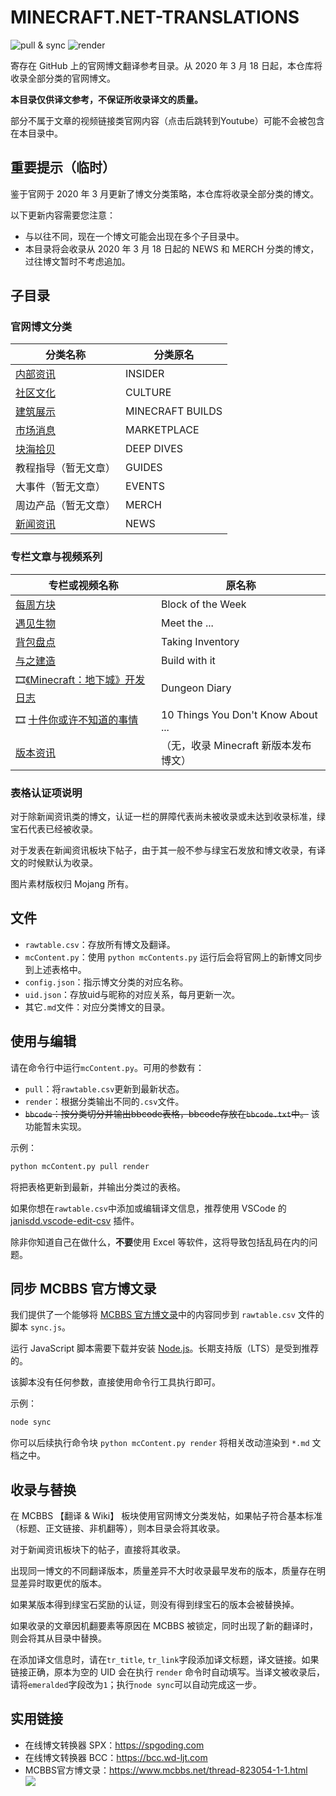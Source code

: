 # MINECRAFT.NET-TRANSLATIONS

![pull & sync](https://github.com/RicoloveFeng/minecraft.net-translations/workflows/Pull%20%26%20Sync/badge.svg)
![render](https://github.com/RicoloveFeng/minecraft.net-translations/workflows/Render/badge.svg)

寄存在 GitHub 上的官网博文翻译参考目录。从 2020 年 3 月 18 日起，本仓库将收录全部分类的官网博文。

**本目录仅供译文参考，不保证所收录译文的质量。**

部分不属于文章的视频链接类官网内容（点击后跳转到Youtube）可能不会被包含在本目录中。



## 重要提示（临时）

鉴于官网于 2020 年 3 月更新了博文分类策略，本仓库将收录全部分类的博文。

以下更新内容需要您注意：

* 与以往不同，现在一个博文可能会出现在多个子目录中。
* 本目录将会收录从 2020 年 3 月 18 日起的 NEWS 和 MERCH 分类的博文，过往博文暂时不考虑追加。



## 子目录

### 官网博文分类

|  分类名称 | 分类原名  |
| ---- | ---- |
| [内部资讯](https://github.com/RicoloveFeng/minecraft.net-translations/blob/master/%E5%86%85%E9%83%A8%E8%B5%84%E8%AE%AF.md) | INSIDER |
| [社区文化](https://github.com/RicoloveFeng/minecraft.net-translations/blob/master/%E7%A4%BE%E5%8C%BA%E6%96%87%E5%8C%96.md) | CULTURE |
| [建筑展示](https://github.com/RicoloveFeng/minecraft.net-translations/blob/master/%E5%BB%BA%E7%AD%91%E5%B1%95%E7%A4%BA.md) | MINECRAFT BUILDS |
| [市场消息](https://github.com/RicoloveFeng/minecraft.net-translations/blob/master/%E5%B8%82%E5%9C%BA%E6%B6%88%E6%81%AF.md) | MARKETPLACE |
| [块海拾贝](https://github.com/RicoloveFeng/minecraft.net-translations/blob/master/%E5%9D%97%E6%B5%B7%E6%8B%BE%E8%B4%9D.md) | DEEP DIVES |
| 教程指导（暂无文章） | GUIDES |
| 大事件（暂无文章） | EVENTS |
| 周边产品（暂无文章） | MERCH |
| [新闻资讯](https://github.com/RicoloveFeng/minecraft.net-translations/blob/master/%E6%96%B0%E9%97%BB%E8%B5%84%E8%AE%AF.md) | NEWS |



### 专栏文章与视频系列

| 专栏或视频名称                 | 原名称                                |
| ------------------------------ | ------------------------------------- |
| [每周方块](https://github.com/RicoloveFeng/minecraft.net-translations/blob/master/%E6%AF%8F%E5%91%A8%E6%96%B9%E5%9D%97.md)                       | Block of the Week                     |
| [遇见生物](https://github.com/RicoloveFeng/minecraft.net-translations/blob/master/%E9%81%87%E8%A7%81%E7%94%9F%E7%89%A9.md)                       | Meet the ...                          |
| [背包盘点](https://github.com/RicoloveFeng/minecraft.net-translations/blob/master/%E8%83%8C%E5%8C%85%E7%9B%98%E7%82%B9.md)                       | Taking Inventory                      |
| [与之建造](https://github.com/RicoloveFeng/minecraft.net-translations/blob/master/%E4%B8%8E%E4%B9%8B%E5%BB%BA%E9%80%A0.md) | Build with it                         |
| :film_strip:[《Minecraft：地下城》开发日志](https://github.com/RicoloveFeng/minecraft.net-translations/blob/master/%E5%9C%B0%E4%B8%8B%E5%9F%8E%E6%97%A5%E5%BF%97.md) | Dungeon Diary                         |
| :film_strip: [十件你或许不知道的事情](https://github.com/RicoloveFeng/minecraft.net-translations/blob/master/%E5%8D%81%E6%88%96%E4%B8%8D%E7%9F%A5.md)        | 10 Things You Don't Know About ...    |
| [版本资讯](https://github.com/RicoloveFeng/minecraft.net-translations/blob/master/%E7%89%88%E6%9C%AC%E8%B5%84%E8%AE%AF.md)                       | （无，收录 Minecraft 新版本发布博文） |



### 表格认证项说明

对于除新闻资讯类的博文，认证一栏的屏障代表尚未被收录或未达到收录标准，绿宝石代表已经被收录。

对于发表在新闻资讯板块下帖子，由于其一般不参与绿宝石发放和博文收录，有译文的时候默认为收录。

图片素材版权归 Mojang 所有。



## 文件

* `rawtable.csv`：存放所有博文及翻译。
* `mcContent.py`：使用 `python mcContents.py` 运行后会将官网上的新博文同步到上述表格中。
* `config.json`：指示博文分类的对应名称。
* `uid.json`：存放uid与昵称的对应关系，每月更新一次。
* 其它`.md`文件：对应分类博文的目录。



## 使用与编辑

请在命令行中运行`mcContent.py`。可用的参数有：

* `pull`：将`rawtable.csv`更新到最新状态。
* `render`：根据分类输出不同的`.csv`文件。
* <s>`bbcode`：按分类切分并输出bbcode表格，bbcode存放在`bbcode.txt`中。</s> 该功能暂未实现。

示例：

```python
python mcContent.py pull render
```

将把表格更新到最新，并输出分类过的表格。



如果你想在`rawtable.csv`中添加或编辑译文信息，推荐使用 VSCode 的 [janisdd.vscode-edit-csv](http://marketplace.visualstudio.com/items?itemName=janisdd.vscode-edit-csv) 插件。

除非你知道自己在做什么，**不要**使用 Excel 等软件，这将导致包括乱码在内的问题。



## 同步 MCBBS 官方博文录

我们提供了一个能够将 [MCBBS 官方博文录](https://www.mcbbs.net/thread-823054-1-1.html)中的内容同步到 `rawtable.csv` 文件的脚本 `sync.js`。

运行 JavaScript 脚本需要下载并安装 [Node.js](https://nodejs.org/zh-cn/download/)。长期支持版（LTS）是受到推荐的。

该脚本没有任何参数，直接使用命令行工具执行即可。

示例：

```bash
node sync
```

你可以后续执行命令块 `python mcContent.py render` 将相关改动渲染到 `*.md` 文档之中。



## 收录与替换

在 MCBBS 【翻译 & Wiki】 板块使用官网博文分类发帖，如果帖子符合基本标准（标题、正文链接、非机翻等），则本目录会将其收录。

对于新闻资讯板块下的帖子，直接将其收录。

出现同一博文的不同翻译版本，质量差异不大时收录最早发布的版本，质量存在明显差异时取更优的版本。

如果某版本得到绿宝石奖励的认证，则没有得到绿宝石的版本会被替换掉。

如果收录的文章因机翻要素等原因在 MCBBS 被锁定，同时出现了新的翻译时，则会将其从目录中替换。

在添加译文信息时，请在`tr_title`, `tr_link`字段添加译文标题，译文链接。如果链接正确，原本为空的 UID 会在执行 `render` 命令时自动填写。当译文被收录后，请将`emeralded`字段改为`1`；执行`node sync`可以自动完成这一步。



## 实用链接

- 在线博文转换器 SPX：https://spgoding.com
- 在线博文转换器 BCC：https://bcc.wd-ljt.com
- MCBBS官方博文录：https://www.mcbbs.net/thread-823054-1-1.html  
![](https://attachment.mcbbs.net/forum/201909/14/001453yfroxnbheoot0nfm.png)
